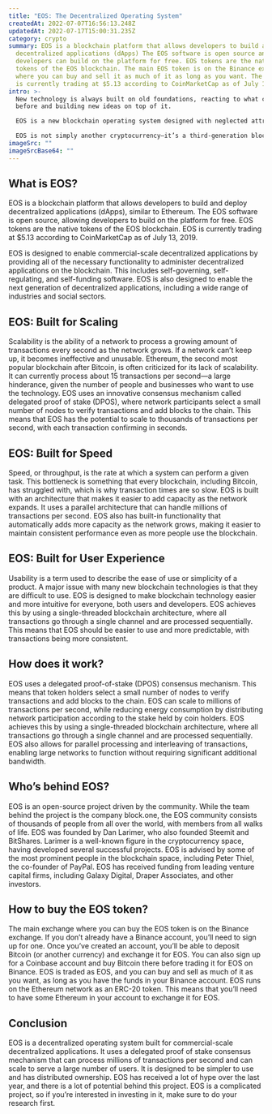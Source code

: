 ```yaml
---
title: "EOS: The Decentralized Operating System"
createdAt: 2022-07-07T16:56:13.248Z
updatedAt: 2022-07-17T15:00:31.235Z
category: crypto
summary: EOS is a blockchain platform that allows developers to build and deploy
  decentralized applications (dApps) The EOS software is open source and
  developers can build on the platform for free. EOS tokens are the native
  tokens of the EOS blockchain. The main EOS token is on the Binance exchange
  where you can buy and sell it as much of it as long as you want. The platform
  is currently trading at $5.13 according to CoinMarketCap as of July 13, 2019.
intro: >-
  New technology is always built on old foundations, reacting to what came
  before and building new ideas on top of it. 

  EOS is a new blockchain operating system designed with neglected attributes in mind: speed, scalability, and user experience. It’s the fifth generation of blockchain technology, built to tackle the limitations of previous generations with an end goal of mass adoption.

  EOS is not simply another cryptocurrency—it’s a third-generation blockchain that functions as a decentralized operating system, introducing new concepts and mechanics from software development as a service (SaaS) applications like Salesforce or Google Docs. In this article, we explore exactly what that means for you as an EOS token holder and potential investor.
imageSrc: ""
imageSrcBase64: ""
---
```


## What is EOS?

EOS is a blockchain platform that allows developers to build and deploy decentralized applications (dApps), similar to Ethereum. The EOS software is open source, allowing developers to build on the platform for free. EOS tokens are the native tokens of the EOS blockchain. EOS is currently trading at $5.13 according to CoinMarketCap as of July 13, 2019.

EOS is designed to enable commercial-scale decentralized applications by providing all of the necessary functionality to administer decentralized applications on the blockchain. This includes self-governing, self-regulating, and self-funding software. EOS is also designed to enable the next generation of decentralized applications, including a wide range of industries and social sectors.

## EOS: Built for Scaling

Scalability is the ability of a network to process a growing amount of transactions every second as the network grows. If a network can’t keep up, it becomes ineffective and unusable.
Ethereum, the second most popular blockchain after Bitcoin, is often criticized for its lack of scalability. It can currently process about 15 transactions per second—a large hinderance, given the number of people and businesses who want to use the technology.
EOS uses an innovative consensus mechanism called delegated proof of stake (DPOS), where network participants select a small number of nodes to verify transactions and add blocks to the chain. This means that EOS has the potential to scale to thousands of transactions per second, with each transaction confirming in seconds.

## EOS: Built for Speed

Speed, or throughput, is the rate at which a system can perform a given task.
This bottleneck is something that every blockchain, including Bitcoin, has struggled with, which is why transaction times are so slow.
EOS is built with an architecture that makes it easier to add capacity as the network expands. It uses a parallel architecture that can handle millions of transactions per second. EOS also has built-in functionality that automatically adds more capacity as the network grows, making it easier to maintain consistent performance even as more people use the blockchain.

## EOS: Built for User Experience

Usability is a term used to describe the ease of use or simplicity of a product. A major issue with many new blockchain technologies is that they are difficult to use.
EOS is designed to make blockchain technology easier and more intuitive for everyone, both users and developers.
EOS achieves this by using a single-threaded blockchain architecture, where all transactions go through a single channel and are processed sequentially. This means that EOS should be easier to use and more predictable, with transactions being more consistent.

## How does it work?

EOS uses a delegated proof-of-stake (DPOS) consensus mechanism. This means that token holders select a small number of nodes to verify transactions and add blocks to the chain.
EOS can scale to millions of transactions per second, while reducing energy consumption by distributing network participation according to the stake held by coin holders.
EOS achieves this by using a single-threaded blockchain architecture, where all transactions go through a single channel and are processed sequentially.
EOS also allows for parallel processing and interleaving of transactions, enabling large networks to function without requiring significant additional bandwidth.

## Who’s behind EOS?

EOS is an open-source project driven by the community. While the team behind the project is the company block.one, the EOS community consists of thousands of people from all over the world, with members from all walks of life.
EOS was founded by Dan Larimer, who also founded Steemit and BitShares. Larimer is a well-known figure in the cryptocurrency space, having developed several successful projects.
EOS is advised by some of the most prominent people in the blockchain space, including Peter Thiel, the co-founder of PayPal.
EOS has received funding from leading venture capital firms, including Galaxy Digital, Draper Associates, and other investors.

## How to buy the EOS token?

The main exchange where you can buy the EOS token is on the Binance exchange. If you don’t already have a Binance account, you’ll need to sign up for one. Once you’ve created an account, you’ll be able to deposit Bitcoin (or another currency) and exchange it for EOS. You can also sign up for a Coinbase account and buy Bitcoin there before trading it for EOS on Binance.
EOS is traded as EOS, and you can buy and sell as much of it as you want, as long as you have the funds in your Binance account.
EOS runs on the Ethereum network as an ERC-20 token. This means that you’ll need to have some Ethereum in your account to exchange it for EOS.

## Conclusion

EOS is a decentralized operating system built for commercial-scale decentralized applications. It uses a delegated proof of stake consensus mechanism that can process millions of transactions per second and can scale to serve a large number of users. It is designed to be simpler to use and has distributed ownership. EOS has received a lot of hype over the last year, and there is a lot of potential behind this project.
EOS is a complicated project, so if you’re interested in investing in it, make sure to do your research first.
